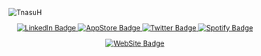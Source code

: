 ![TnasuH](https://pbs.twimg.com/profile_banners/97921644/1649688420/1500x500)

<div id="badges" align="center">
  <a href="https://linkedin.com/in/tariknasuhoglu">
    <img src="https://img.shields.io/badge/LinkedIn-blue?style=for-the-badge&logo=linkedin&logoColor=white" alt="LinkedIn Badge"/>
  </a>

  <a href="https://apps.apple.com/developer/tarik-nasuhoglu/id1498465980">
    <img src="https://img.shields.io/badge/App_Store-0D96F6?style=for-the-badge&logo=app-store&logoColor=white" alt="AppStore Badge"/>
  </a>
  
  <a href="https://twitter.com/tnasuh">
    <img src="https://img.shields.io/badge/Twitter-blue?style=for-the-badge&logo=twitter&logoColor=white" alt="Twitter Badge"/>
  </a>

  <a href="https://open.spotify.com/user/tnasuh">
    <img src="https://img.shields.io/badge/Spotify-1ED760?&style=for-the-badge&logo=spotify&logoColor=white" alt="Spotify Badge"/>
  </a>
  <p/><p/>
  <a href="https://tnasuh.com">
    <img src="https://img.shields.io/website-up-down-green-red/http/monip.org.svg" alt="WebSite Badge"/>
  </a>

</div>
<!--
**TnasuH/TnasuH** is a ✨ _special_ ✨ repository because its `README.md` (this file) appears on your GitHub profile.

Here are some ideas to get you started:

- 🔭 I’m currently working on ...
- 🌱 I’m currently learning ...
- 👯 I’m looking to collaborate on ...
- 🤔 I’m looking for help with ...
- 💬 Ask me about ...
- 📫 How to reach me: ...
- 😄 Pronouns: ...
- ⚡ Fun fact: ...
-->
# cengocengo.github.io
